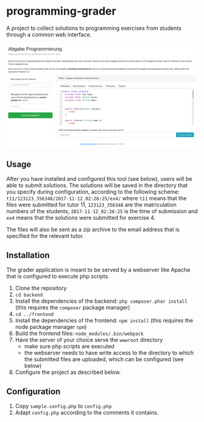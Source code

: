 # programming-grader
A project to collect solutions to programming exercises from
students through a common web interface.

![Screenshot of the collection system](screenshot.png "Screenshot of the collection system")

## Usage

After you have installed and configured this tool (see below), users will be
able to submit solutions. The solutions will be saved in
the directory that you specify during configuration, according
to the following scheme: `t11/123123_356348/2017-11-12_02:26:25/ex4/`
where `t11` means that the files were submitted for tutor 11, 
`123123_356348` are the matriculation numbers of the students,
`2017-11-12_02:26:25` is the time of submission and `ex4` means
that the solutions were submitted for exercise 4.

The files will also be sent as a zip archive to the email address that is specified
for the relevant tutor.

## Installation
The grader application is meant to be served by a webserver like
Apache that is configured to execute php scripts.

1. Clone the repository
1. `cd backend`
1. Install the dependencies of the backend: `php composer.phar install` (this
requires the `composer` package manager)
1. `cd ../frontend`
1. Install the dependencies of the frontend: `npm install` (this
requires the node package manager `npm`)
1. Build the frontend files: `node_modules/.bin/webpack`
1. Have the server of your choice serve the `wwwroot` directory
    - make sure php scripts are executed
    - the webserver needs to have write access to the
    directory to which the submitted files are uploaded,
    which can be configured (see below)
1. Configure the project as described below.

## Configuration

1. Copy `sample.config.php` to `config.php`
1. Adapt `config.php` according to the comments it contains.
